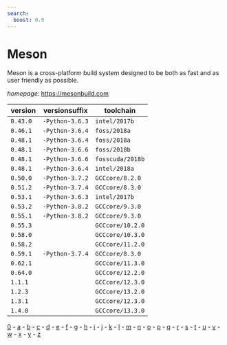 ```yaml
---
search:
  boost: 0.5
---
```

# Meson

Meson is a cross-platform build system designed to be both as fast and as user friendly as possible.

*homepage*: <https://mesonbuild.com>

version | versionsuffix | toolchain
--------|---------------|----------
``0.43.0`` | ``-Python-3.6.3`` | ``intel/2017b``
``0.46.1`` | ``-Python-3.6.4`` | ``foss/2018a``
``0.48.1`` | ``-Python-3.6.4`` | ``foss/2018a``
``0.48.1`` | ``-Python-3.6.6`` | ``foss/2018b``
``0.48.1`` | ``-Python-3.6.6`` | ``fosscuda/2018b``
``0.48.1`` | ``-Python-3.6.4`` | ``intel/2018a``
``0.50.0`` | ``-Python-3.7.2`` | ``GCCcore/8.2.0``
``0.51.2`` | ``-Python-3.7.4`` | ``GCCcore/8.3.0``
``0.53.1`` | ``-Python-3.6.3`` | ``intel/2017b``
``0.53.2`` | ``-Python-3.8.2`` | ``GCCcore/9.3.0``
``0.55.1`` | ``-Python-3.8.2`` | ``GCCcore/9.3.0``
``0.55.3`` |  | ``GCCcore/10.2.0``
``0.58.0`` |  | ``GCCcore/10.3.0``
``0.58.2`` |  | ``GCCcore/11.2.0``
``0.59.1`` | ``-Python-3.7.4`` | ``GCCcore/8.3.0``
``0.62.1`` |  | ``GCCcore/11.3.0``
``0.64.0`` |  | ``GCCcore/12.2.0``
``1.1.1`` |  | ``GCCcore/12.3.0``
``1.2.3`` |  | ``GCCcore/13.2.0``
``1.3.1`` |  | ``GCCcore/12.3.0``
``1.4.0`` |  | ``GCCcore/13.3.0``

[0](../0/index.md) - [a](../a/index.md) - [b](../b/index.md) - [c](../c/index.md) - [d](../d/index.md) - [e](../e/index.md) - [f](../f/index.md) - [g](../g/index.md) - [h](../h/index.md) - [i](../i/index.md) - [j](../j/index.md) - [k](../k/index.md) - [l](../l/index.md) - [m](../m/index.md) - [n](../n/index.md) - [o](../o/index.md) - [p](../p/index.md) - [q](../q/index.md) - [r](../r/index.md) - [s](../s/index.md) - [t](../t/index.md) - [u](../u/index.md) - [v](../v/index.md) - [w](../w/index.md) - [x](../x/index.md) - [y](../y/index.md) - [z](../z/index.md)

